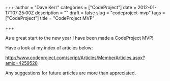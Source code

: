 +++
author = "Dave Kerr"
categories = ["CodeProject"]
date = 2012-01-17T07:25:00Z
description = ""
draft = false
slug = "codeproject-mvp"
tags = ["CodeProject"]
title = "CodeProject MVP"

+++


As a great start to the new year I have been made a CodeProject MVP!

Have a look at my index of articles below:

<a href="http://www.codeproject.com/script/Articles/MemberArticles.aspx?amid=4259528">http://www.codeproject.com/script/Articles/MemberArticles.aspx?amid=4259528</a>

Any suggestions for future articles are more than appreciated.

